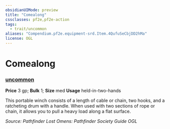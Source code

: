 ```yaml
---
obsidianUIMode: preview
title: "Comealong"
cssclasses: pf2e,pf2e-action
tags:
  - trait/uncommon
aliases: "Compendium.pf2e.equipment-srd.Item.4QufuSeCbjDD2hMa"
license: OGL
---
```

# Comealong

### [uncommon](uncommon "Uncommon Rarity Trait")


**Price** 3 gp; 
**Bulk** 1; **Size** med
**Usage** held-in-two-hands

This portable winch consists of a length of cable or chain, two hooks, and a ratcheting drum with a handle. When used with two sections of rope or chain, it allows you to pull a heavy load along a flat surface.

*Source: Pathfinder Lost Omens: Pathfinder Society Guide*
*OGL*